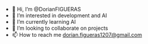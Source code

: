 - 👋 Hi, I’m @DorianFIGUERAS
- 👀 I’m interested in development and AI
- 🌱 I’m currently learning AI
- 💞️ I’m looking to collaborate on projects
- 📫 How to reach me dorian.figueras1207@gmail.com

<!---
DorianFIGUERAS/DorianFIGUERAS is a ✨ special ✨ repository because its `README.md` (this file) appears on your GitHub profile.
You can click the Preview link to take a look at your changes.
--->
